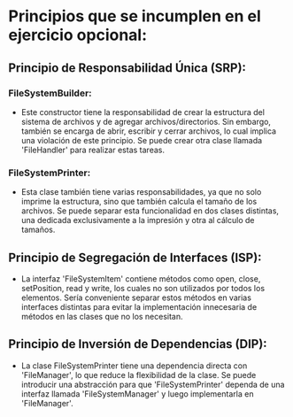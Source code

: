 # Principios que se incumplen en el ejercicio opcional:

## Principio de Responsabilidad Única (SRP):

### FileSystemBuilder:
- Este constructor tiene la responsabilidad de crear la estructura del sistema de archivos y de agregar archivos/directorios. Sin embargo, también se encarga de abrir, escribir y cerrar archivos, lo cual implica una violación de este principio. Se puede crear otra clase llamada 'FileHandler' para realizar estas tareas.

### FileSystemPrinter:
- Esta clase también tiene varias responsabilidades, ya que no solo imprime la estructura, sino que también calcula el tamaño de los archivos. Se puede separar esta funcionalidad en dos clases distintas, una dedicada exclusivamente a la impresión y otra al cálculo de tamaños.

## Principio de Segregación de Interfaces (ISP):

- La interfaz 'FileSystemItem' contiene métodos como open, close, setPosition, read y write, los cuales no son utilizados por todos los elementos. Sería conveniente separar estos métodos en varias interfaces distintas para evitar la implementación innecesaria de métodos en las clases que no los necesitan.

## Principio de Inversión de Dependencias (DIP):

- La clase FileSystemPrinter tiene una dependencia directa con 'FileManager', lo que reduce la flexibilidad de la clase. Se puede introducir una abstracción para que 'FileSystemPrinter' dependa de una interfaz llamada 'FileSystemManager' y luego implementarla en 'FileManager'.

